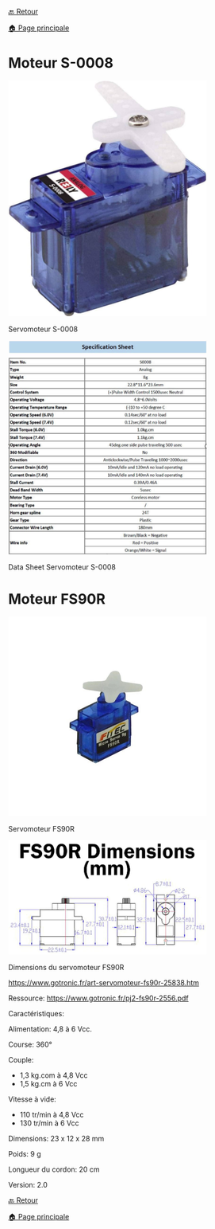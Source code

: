 [🔙 Retour](partie_mécanique.md)

[🏠 Page principale](README.md)

<h1>Moteur S-0008</h1>

<img src="Images/servo_S-0008.jpg" width="400">

Servomoteur S-0008

<img src="Images/Sheet_S-0008.png" width="400">

Data Sheet Servomoteur S-0008

<h1>Moteur FS90R</h1>

<img src="Images/moteur_FS90R.jpg" width="400">

Servomoteur FS90R

<img src="Images/dimensions_fs90r.jpg" width="400">

Dimensions du servomoteur FS90R

https://www.gotronic.fr/art-servomoteur-fs90r-25838.htm  

Ressource: https://www.gotronic.fr/pj2-fs90r-2556.pdf 

Caractéristiques: 

Alimentation: 4,8 à 6 Vcc. 

Course: 360° 

Couple: 
- 1,3 kg.com à 4,8 Vcc 
- 1,5 kg.cm à 6 Vcc 

Vitesse à vide: 
- 110 tr/min à 4,8 Vcc 
- 130 tr/min à 6 Vcc 

Dimensions: 23 x 12 x 28 mm 

Poids: 9 g 

Longueur du cordon: 20 cm 

Version: 2.0 

[🔙 Retour](partie_mécanique.md)

[🏠 Page principale](README.md)
